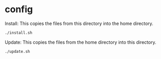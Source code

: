 config
==
Install:
This copies the files from this directory into the home directory.
```
./install.sh
```
Update:
This copies the files from the home directory into this directory.
```
./update.sh
```
